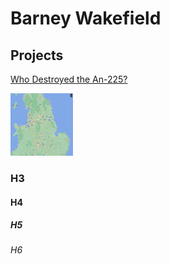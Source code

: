 # Barney Wakefield

## Projects

[Who Destroyed the An-225?](https://storymaps.arcgis.com/stories/b1dfc18d41d74e58af6beccb1f16fc18)

<a href="https://www.w3schools.com">
<img border="0" alt="W3Schools" src="test.png" width="100" height="100">
</a>



 

### H3
#### H4
##### H5
###### H6
